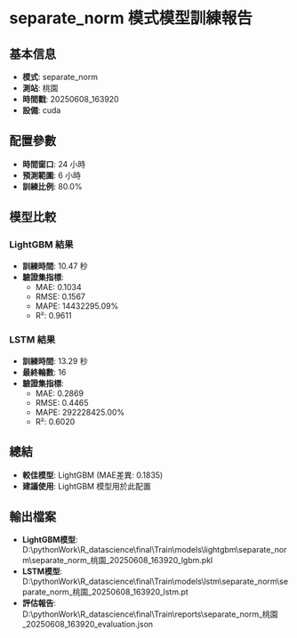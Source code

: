 
# separate_norm 模式模型訓練報告

## 基本信息
- **模式**: separate_norm
- **測站**: 桃園
- **時間戳**: 20250608_163920
- **設備**: cuda

## 配置參數
- **時間窗口**: 24 小時
- **預測範圍**: 6 小時
- **訓練比例**: 80.0%

## 模型比較

### LightGBM 結果

- **訓練時間**: 10.47 秒
- **驗證集指標**:
  - MAE: 0.1034
  - RMSE: 0.1567
  - MAPE: 14432295.09%
  - R²: 0.9611

### LSTM 結果

- **訓練時間**: 13.29 秒
- **最終輪數**: 16
- **驗證集指標**:
  - MAE: 0.2869
  - RMSE: 0.4465
  - MAPE: 292228425.00%
  - R²: 0.6020

## 總結

- **較佳模型**: LightGBM (MAE差異: 0.1835)
- **建議使用**: LightGBM 模型用於此配置


## 輸出檔案
- **LightGBM模型**: D:\pythonWork\R_datascience\final\Train\models\lightgbm\separate_norm\separate_norm_桃園_20250608_163920_lgbm.pkl
- **LSTM模型**: D:\pythonWork\R_datascience\final\Train\models\lstm\separate_norm\separate_norm_桃園_20250608_163920_lstm.pt
- **評估報告**: D:\pythonWork\R_datascience\final\Train\reports\separate_norm_桃園_20250608_163920_evaluation.json
